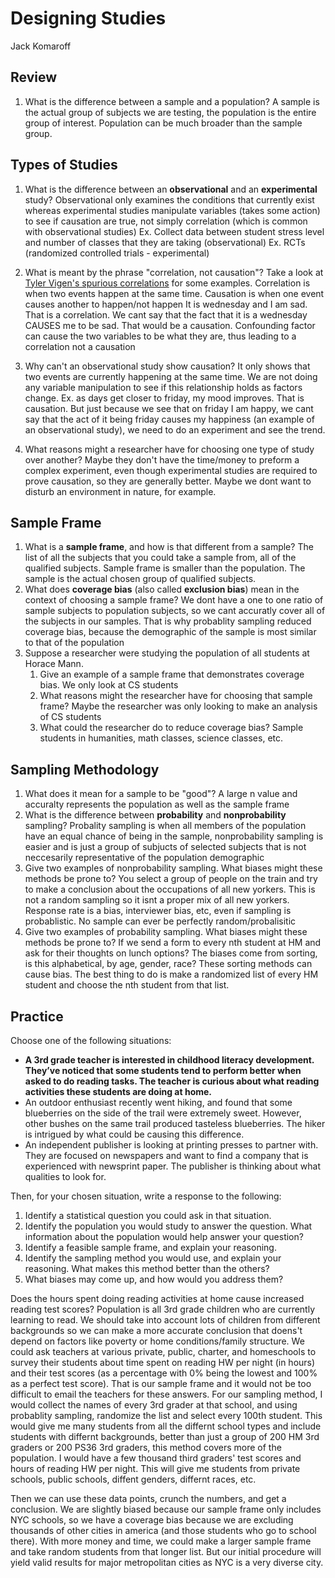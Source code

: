# Designing Studies
Jack Komaroff
## Review
1. What is the difference between a sample and a population?
A sample is the actual group of subjects we are testing, the population is the entire group of interest. Population can be much broader than the sample group. 

## Types of Studies
1. What is the difference between an **observational** and an **experimental** study?
Observational only examines the conditions that currently exist whereas experimental studies manipulate variables (takes some action) to see if causation are true, not simply correlation (which is common with observational studies)
Ex. Collect data between student stress level and number of classes that they are taking (observational)
Ex. RCTs (randomized controlled trials - experimental)
 

2. What is meant by the phrase "correlation, not causation"? Take a look at [Tyler Vigen's spurious correlations](https://www.tylervigen.com/spurious-correlations) for some examples.
Correlation is when two events happen at the same time. Causation is when one event causes another to happen/not happen It is wednesday and I am sad. That is a correlation. We cant say that the fact that it is a wednesday CAUSES me to be sad. That would be a causation. 
Confounding factor can cause the two variables to be what they are, thus leading to a correlation not a causation
3. Why can't an observational study show causation?
It only shows that two events are currently happening at the same time. We are not doing any variable manipulation to see if this relationship holds as factors change. Ex. as days get closer to friday, my mood improves. That is causation. But just because we see that on friday I am happy, we cant say that the act of it being friday causes my happiness (an example of an observational study), we need to do an experiment and see the trend. 
4. What reasons might a researcher have for choosing one type of study over another?
Maybe they don't have the time/money to preform a complex experiment, even though experimental studies are required to prove causation, so they are generally better. Maybe we dont want to disturb an environment in nature, for example. 

## Sample Frame
1. What is a **sample frame**, and how is that different from a sample?
The list of all the subjects that you could take a sample from, all of the qualified subjects. Sample frame is smaller than the population. The sample is the actual chosen group of qualified subjects.
2. What does **coverage bias** (also called **exclusion bias**) mean in the context of choosing a sample frame?
We dont have a one to one ratio of sample subjects to population subjects, so we cant accuratly cover all of the subjects in our samples. That is why probablity sampling reduced coverage bias, because the demographic of the sample is most similar to that of the population
3. Suppose a researcher were studying the population of all students at Horace Mann.
   1. Give an example of a sample frame that demonstrates coverage bias.
   We only look at CS students
   2. What reasons might the researcher have for choosing that sample frame?
   Maybe the researcher was only looking to make an analysis of CS students
   3. What could the researcher do to reduce coverage bias?
   Sample students in humanities, math classes, science classes, etc.

## Sampling Methodology
1. What does it mean for a sample to be "good"?
A large n value and accuralty represents the population as well as the sample frame
2. What is the difference between **probability** and **nonprobability** sampling?
Probality sampling is when all members of the population have an equal chance of being in the sample, nonprobability sampling is easier and is just a group of subjucts of selected subjects that is not neccesarily representative of the population demographic
3. Give two examples of nonprobability sampling. What biases might these methods be prone to?
You select a group of people on the train and try to make a conclusion about the occupations of all new yorkers. This is not a random sampling so it isnt a proper mix of all new yorkers. Response rate is a bias, interviewer bias, etc, even if sampling is probablistic. No sample can ever be perfectly random/probalisitic
4. Give two examples of probability sampling. What biases might these methods be prone to?
If we send a form to every nth student at HM and ask for their thoughts on lunch options? The biases come from sorting, is this alphabetical, by age, gender, race? These sorting methods can cause bias. The best thing to do is make a randomized list of every HM student and choose the nth student from that list. 

## Practice
Choose one of the following situations:
  - **A 3rd grade teacher is interested in childhood literacy development. They’ve noticed that some students tend to perform better when asked to do reading tasks. The teacher is curious about what reading activities these students are doing at home.**
  - An outdoor enthusiast recently went hiking, and found that some blueberries on the side of the trail were extremely sweet. However, other bushes on the same trail produced tasteless blueberries. The hiker is intrigued by what could be causing this difference.
  - An independent publisher is looking at printing presses to partner with. They are focused on newspapers and want to find a company that is experienced with newsprint paper. The publisher is thinking about what qualities to look for.

Then, for your chosen situation, write a response to the following:
1. Identify a statistical question you could ask in that situation.
2. Identify the population you would study to answer the question. What information about the population would help answer your question?
3. Identify a feasible sample frame, and explain your reasoning.
4. Identify the sampling method you would use, and explain your reasoning. What makes this method better than the others?
5. What biases may come up, and how would you address them?

Does the hours spent doing reading activities at home cause increased reading test scores?
Population is all 3rd grade children who are currently learning to read. We should take into account lots of children from different backgrounds so we can make a more accurate conclusion that doens't depend on factors like poverty or home conditions/family structure.
We could ask teachers at various private, public, charter, and homeschools to survey their students about time spent on reading HW per night (in hours) and their test scores (as a percentage with 0% being the lowest and 100% as a perfect test score). That is our sample frame and it would not be too difficult to email the teachers for these answers. For our sampling method, I would collect the names of every 3rd grader at that school, and using probablity sampling, randomize the list and select every 100th student. This would give me many students from all the differnt school types and include students with differnt backgrounds, better than just a group of 200 HM 3rd graders or 200 PS36 3rd graders, this method covers more of the population. I would have a few thousand third graders' test scores and hours of reading HW per night. This will give me students from private schools, public schools, diffent genders, differnt races, etc. 

Then we can use these data points, crunch the numbers, and get a conclusion. 
We are slightly biased because our sample frame only includes NYC schools, so we have a coverage bias because we are excluding thousands of other cities in america (and those students who go to school there). With more money and time, we could make a larger sample frame and take random students from that longer list. But our initial procedure will yield valid results for major metropolitan cities as NYC is a very diverse city. 
